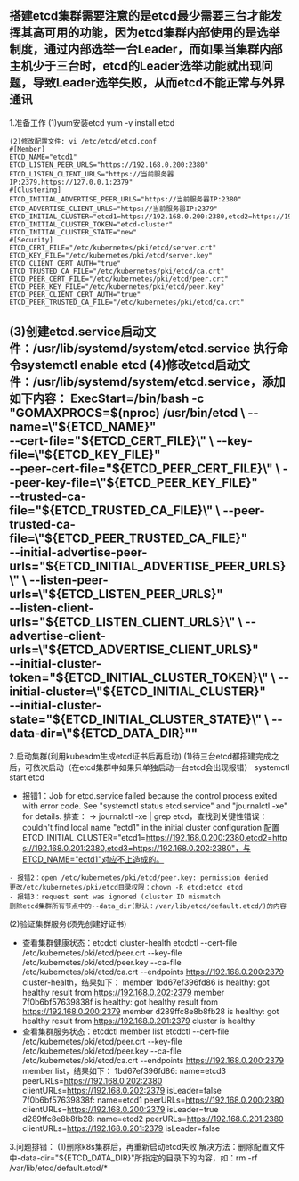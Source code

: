 搭建etcd集群需要注意的是etcd最少需要三台才能发挥其高可用的功能，因为etcd集群内部使用的是选举制度，通过内部选举一台Leader，而如果当集群内部主机少于三台时，etcd的Leader选举功能就出现问题，导致Leader选举失败，从而etcd不能正常与外界通讯
---
1.准备工作
(1)yum安装etcd
yum -y install etcd
```
(2)修改配置文件: vi /etc/etcd/etcd.conf
#[Member]
ETCD_NAME="etcd1"
ETCD_LISTEN_PEER_URLS="https://192.168.0.200:2380"
ETCD_LISTEN_CLIENT_URLS="https://当前服务器IP:2379,https://127.0.0.1:2379"
#[Clustering]
ETCD_INITIAL_ADVERTISE_PEER_URLS="https://当前服务器IP:2380"
ETCD_ADVERTISE_CLIENT_URLS="https://当前服务器IP:2379"
ETCD_INITIAL_CLUSTER="etcd1=https://192.168.0.200:2380,etcd2=https://192.168.0.201:2380,etcd3=https://192.168.0.202:2380"
ETCD_INITIAL_CLUSTER_TOKEN="etcd-cluster"
ETCD_INITIAL_CLUSTER_STATE="new"
#[Security]
ETCD_CERT_FILE="/etc/kubernetes/pki/etcd/server.crt"
ETCD_KEY_FILE="/etc/kubernetes/pki/etcd/server.key"
ETCD_CLIENT_CERT_AUTH="true"
ETCD_TRUSTED_CA_FILE="/etc/kubernetes/pki/etcd/ca.crt"
ETCD_PEER_CERT_FILE="/etc/kubernetes/pki/etcd/peer.crt"
ETCD_PEER_KEY_FILE="/etc/kubernetes/pki/etcd/peer.key"
ETCD_PEER_CLIENT_CERT_AUTH="true"
ETCD_PEER_TRUSTED_CA_FILE="/etc/kubernetes/pki/etcd/ca.crt"
```
(3)创建etcd.service启动文件：/usr/lib/systemd/system/etcd.service
执行命令systemctl enable etcd
(4)修改etcd启动文件：/usr/lib/systemd/system/etcd.service，添加如下内容：
ExecStart=/bin/bash -c "GOMAXPROCS=$(nproc) /usr/bin/etcd \
  --name=\"${ETCD_NAME}\" \
  --cert-file=\"${ETCD_CERT_FILE}\" \
  --key-file=\"${ETCD_KEY_FILE}\" \
  --peer-cert-file=\"${ETCD_PEER_CERT_FILE}\" \
  --peer-key-file=\"${ETCD_PEER_KEY_FILE}\" \
  --trusted-ca-file=\"${ETCD_TRUSTED_CA_FILE}\" \
  --peer-trusted-ca-file=\"${ETCD_PEER_TRUSTED_CA_FILE}\" \
  --initial-advertise-peer-urls=\"${ETCD_INITIAL_ADVERTISE_PEER_URLS}\" \
  --listen-peer-urls=\"${ETCD_LISTEN_PEER_URLS}\" \
  --listen-client-urls=\"${ETCD_LISTEN_CLIENT_URLS}\" \
  --advertise-client-urls=\"${ETCD_ADVERTISE_CLIENT_URLS}\" \
  --initial-cluster-token=\"${ETCD_INITIAL_CLUSTER_TOKEN}\" \
  --initial-cluster=\"${ETCD_INITIAL_CLUSTER}\" \
  --initial-cluster-state=\"${ETCD_INITIAL_CLUSTER_STATE}\" \
  --data-dir=\"${ETCD_DATA_DIR}\""
---
2.启动集群(利用kubeadm生成etcd证书后再启动)
(1)待三台etcd都搭建完成之后，可依次启动（在etcd集群中如果只单独启动一台etcd会出现报错）
systemctl start etcd
- 报错1：Job for etcd.service failed because the control process exited with error code. See "systemctl status etcd.service" and "journalctl -xe" for details.
排查：
-> journalctl -xe | grep etcd，查找到关键性错误：couldn't find local name "ectd1" in the initial cluster configuration
配置ETCD_INITIAL_CLUSTER="etcd1=https://192.168.0.200:2380,etcd2=https://192.168.0.201:2380,etcd3=https://192.168.0.202:2380"，与ETCD_NAME="ectd1"对应不上造成的。
```
- 报错2：open /etc/kubernetes/pki/etcd/peer.key: permission denied
更改/etc/kubernetes/pki/etcd目录权限：chown -R etcd:etcd etcd
- 报错3：request sent was ignored (cluster ID mismatch
删除etcd集群所有节点中的--data_dir(默认：/var/lib/etcd/default.etcd/)的内容
```
(2)验证集群服务(须先创建好证书)
- 查看集群健康状态：etcdctl cluster-health
etcdctl --cert-file /etc/kubernetes/pki/etcd/peer.crt --key-file /etc/kubernetes/pki/etcd/peer.key --ca-file /etc/kubernetes/pki/etcd/ca.crt --endpoints https://192.168.0.200:2379 cluster-health，结果如下：
member 1bd67ef396fd86 is healthy: got healthy result from https://192.168.0.202:2379
member 7f0b6bf57639838f is healthy: got healthy result from https://192.168.0.200:2379
member d289ffc8e8b8fb28 is healthy: got healthy result from https://192.168.0.201:2379
cluster is healthy
- 查看集群服务状态：etcdctl member list
etcdctl --cert-file /etc/kubernetes/pki/etcd/peer.crt --key-file /etc/kubernetes/pki/etcd/peer.key --ca-file /etc/kubernetes/pki/etcd/ca.crt --endpoints https://192.168.0.200:2379 member list，结果如下：
1bd67ef396fd86: name=etcd3 peerURLs=https://192.168.0.202:2380 clientURLs=https://192.168.0.202:2379 isLeader=false
7f0b6bf57639838f: name=etcd1 peerURLs=https://192.168.0.200:2380 clientURLs=https://192.168.0.200:2379 isLeader=true
d289ffc8e8b8fb28: name=etcd2 peerURLs=https://192.168.0.201:2380 clientURLs=https://192.168.0.201:2379 isLeader=false

3.问题排错：
(1)删除k8s集群后，再重新启动etcd失败
解决方法：删除配置文件中-data-dir="${ETCD_DATA_DIR}"所指定的目录下的内容，如：rm -rf /var/lib/etcd/default.etcd/*